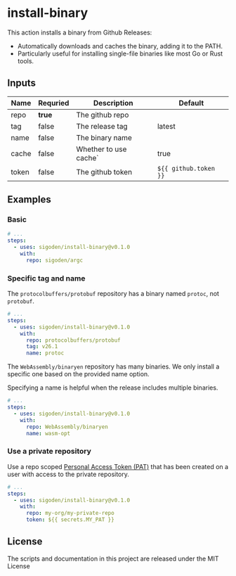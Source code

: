 # install-binary

This action installs a binary from Github Releases:

- Automatically downloads and caches the binary, adding it to the PATH.
- Particularly useful for installing single-file binaries like most Go or Rust tools.      

## Inputs

| Name  | Requried | Description           | Default               |
| ----- | -------- | --------------------- | --------------------- |
| repo  | **true** | The github repo       |                       |
| tag   | false    | The release tag       | latest                |
| name  | false    | The binary name       |                       |
| cache | false    | Whether to use cache` | true                  |
| token | false    | The github token      | `${{ github.token }}` |

## Examples

### Basic 

```yaml
# ...
steps:
  - uses: sigoden/install-binary@v0.1.0
    with:
      repo: sigoden/argc
```

### Specific tag and name

The `protocolbuffers/protobuf` repository has a binary named `protoc`, not `protobuf`.

```yaml
# ...
steps:
  - uses: sigoden/install-binary@v0.1.0
    with:
      repo: protocolbuffers/protobuf
      tag: v26.1
      name: protoc
```

The `WebAssembly/binaryen` repository has many binaries.  We only install a specific one based on the provided name option.

Specifying a name is helpful when the release includes multiple binaries.

```yaml
# ...
steps:
  - uses: sigoden/install-binary@v0.1.0
    with:
      repo: WebAssembly/binaryen
      name: wasm-opt
```

### Use a private repository
Use a repo scoped [Personal Access Token (PAT)](https://docs.github.com/en/authentication/keeping-your-account-and-data-secure/managing-your-personal-access-tokens) that has been created on a user with access to the private repository.

```yaml
# ...
steps:
  - uses: sigoden/install-binary@v0.1.0
    with:
      repo: my-org/my-private-repo
      token: ${{ secrets.MY_PAT }}
```

## License

The scripts and documentation in this project are released under the MIT License